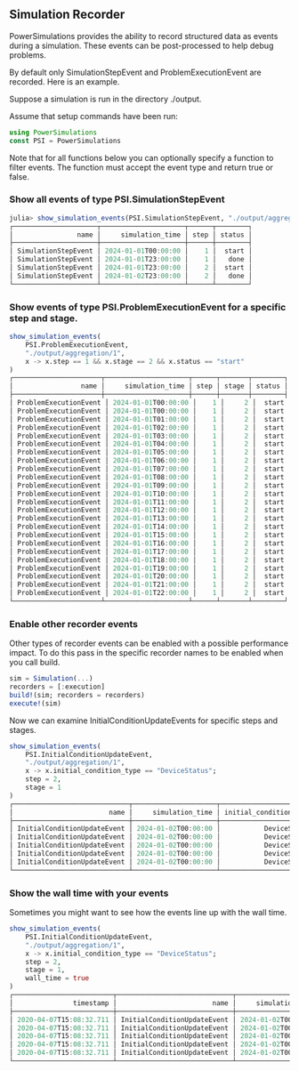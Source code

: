 ## Simulation Recorder

PowerSimulations provides the ability to record structured data as events
during a simulation. These events can be post-processed to help debug problems.

By default only SimulationStepEvent and ProblemExecutionEvent are recorded.  Here is an example.

Suppose a simulation is run in the directory ./output.

Assume that setup commands have been run:

```julia
using PowerSimulations
const PSI = PowerSimulations
```

Note that for all functions below you can optionally specify a function to filter events.
The function must accept the event type and return true or false.

### Show all events of type PSI.SimulationStepEvent

```julia
julia> show_simulation_events(PSI.SimulationStepEvent, "./output/aggregation/1")
┌─────────────────────┬─────────────────────┬──────┬────────┐
│                name │     simulation_time │ step │ status │
├─────────────────────┼─────────────────────┼──────┼────────┤
│ SimulationStepEvent │ 2024-01-01T00:00:00 │    1 │  start │
│ SimulationStepEvent │ 2024-01-01T23:00:00 │    1 │   done │
│ SimulationStepEvent │ 2024-01-01T23:00:00 │    2 │  start │
│ SimulationStepEvent │ 2024-01-02T23:00:00 │    2 │   done │
└─────────────────────┴─────────────────────┴──────┴────────┘
```


### Show events of type PSI.ProblemExecutionEvent for a specific step and stage.

```julia
show_simulation_events(
    PSI.ProblemExecutionEvent,
    "./output/aggregation/1",
    x -> x.step == 1 && x.stage == 2 && x.status == "start"
)
┌──────────────────────┬─────────────────────┬──────┬───────┬────────┐
│                 name │     simulation_time │ step │ stage │ status │
├──────────────────────┼─────────────────────┼──────┼───────┼────────┤
│ ProblemExecutionEvent │ 2024-01-01T00:00:00 │    1 │     2 │  start │
│ ProblemExecutionEvent │ 2024-01-01T00:00:00 │    1 │     2 │  start │
│ ProblemExecutionEvent │ 2024-01-01T01:00:00 │    1 │     2 │  start │
│ ProblemExecutionEvent │ 2024-01-01T02:00:00 │    1 │     2 │  start │
│ ProblemExecutionEvent │ 2024-01-01T03:00:00 │    1 │     2 │  start │
│ ProblemExecutionEvent │ 2024-01-01T04:00:00 │    1 │     2 │  start │
│ ProblemExecutionEvent │ 2024-01-01T05:00:00 │    1 │     2 │  start │
│ ProblemExecutionEvent │ 2024-01-01T06:00:00 │    1 │     2 │  start │
│ ProblemExecutionEvent │ 2024-01-01T07:00:00 │    1 │     2 │  start │
│ ProblemExecutionEvent │ 2024-01-01T08:00:00 │    1 │     2 │  start │
│ ProblemExecutionEvent │ 2024-01-01T09:00:00 │    1 │     2 │  start │
│ ProblemExecutionEvent │ 2024-01-01T10:00:00 │    1 │     2 │  start │
│ ProblemExecutionEvent │ 2024-01-01T11:00:00 │    1 │     2 │  start │
│ ProblemExecutionEvent │ 2024-01-01T12:00:00 │    1 │     2 │  start │
│ ProblemExecutionEvent │ 2024-01-01T13:00:00 │    1 │     2 │  start │
│ ProblemExecutionEvent │ 2024-01-01T14:00:00 │    1 │     2 │  start │
│ ProblemExecutionEvent │ 2024-01-01T15:00:00 │    1 │     2 │  start │
│ ProblemExecutionEvent │ 2024-01-01T16:00:00 │    1 │     2 │  start │
│ ProblemExecutionEvent │ 2024-01-01T17:00:00 │    1 │     2 │  start │
│ ProblemExecutionEvent │ 2024-01-01T18:00:00 │    1 │     2 │  start │
│ ProblemExecutionEvent │ 2024-01-01T19:00:00 │    1 │     2 │  start │
│ ProblemExecutionEvent │ 2024-01-01T20:00:00 │    1 │     2 │  start │
│ ProblemExecutionEvent │ 2024-01-01T21:00:00 │    1 │     2 │  start │
│ ProblemExecutionEvent │ 2024-01-01T22:00:00 │    1 │     2 │  start │
└──────────────────────┴─────────────────────┴──────┴───────┴────────┘
```

### Enable other recorder events

Other types of recorder events can be enabled with a possible performance impact. To do this
pass in the specific recorder names to be enabled when you call build.

```julia
sim = Simulation(...)
recorders = [:execution]
build!(sim; recorders = recorders)
execute!(sim)
```

Now we can examine InitialConditionUpdateEvents for specific steps and stages.

```julia
show_simulation_events(
    PSI.InitialConditionUpdateEvent,
    "./output/aggregation/1",
    x -> x.initial_condition_type == "DeviceStatus";
    step = 2,
    stage = 1
)
┌─────────────────────────────┬─────────────────────┬────────────────────────┬─────────────────┬─────────────┬─────┬──────────────┐
│                        name │     simulation_time │ initial_condition_type │     device_type │ device_name │ val │ stage_number │
├─────────────────────────────┼─────────────────────┼────────────────────────┼─────────────────┼─────────────┼─────┼──────────────┤
│ InitialConditionUpdateEvent │ 2024-01-02T00:00:00 │           DeviceStatus │ ThermalStandard │    Solitude │ 0.0 │            1 │
│ InitialConditionUpdateEvent │ 2024-01-02T00:00:00 │           DeviceStatus │ ThermalStandard │   Park City │ 1.0 │            1 │
│ InitialConditionUpdateEvent │ 2024-01-02T00:00:00 │           DeviceStatus │ ThermalStandard │        Alta │ 1.0 │            1 │
│ InitialConditionUpdateEvent │ 2024-01-02T00:00:00 │           DeviceStatus │ ThermalStandard │    Brighton │ 1.0 │            1 │
│ InitialConditionUpdateEvent │ 2024-01-02T00:00:00 │           DeviceStatus │ ThermalStandard │    Sundance │ 0.0 │            1 │
└─────────────────────────────┴─────────────────────┴────────────────────────┴─────────────────┴─────────────┴─────┴──────────────┘
```

### Show the wall time with your events
Sometimes you might want to see how the events line up with the wall time.

```julia
show_simulation_events(
    PSI.InitialConditionUpdateEvent,
    "./output/aggregation/1",
    x -> x.initial_condition_type == "DeviceStatus";
    step = 2,
    stage = 1,
    wall_time = true
)
┌─────────────────────────┬─────────────────────────────┬─────────────────────┬────────────────────────┬─────────────────┬─────────────┬─────┬──────────────┐
│               timestamp │                        name │     simulation_time │ initial_condition_type │     device_type │ device_name │ val │ stage_number │
├─────────────────────────┼─────────────────────────────┼─────────────────────┼────────────────────────┼─────────────────┼─────────────┼─────┼──────────────┤
│ 2020-04-07T15:08:32.711 │ InitialConditionUpdateEvent │ 2024-01-02T00:00:00 │           DeviceStatus │ ThermalStandard │    Solitude │ 0.0 │            1 │
│ 2020-04-07T15:08:32.711 │ InitialConditionUpdateEvent │ 2024-01-02T00:00:00 │           DeviceStatus │ ThermalStandard │   Park City │ 1.0 │            1 │
│ 2020-04-07T15:08:32.711 │ InitialConditionUpdateEvent │ 2024-01-02T00:00:00 │           DeviceStatus │ ThermalStandard │        Alta │ 1.0 │            1 │
│ 2020-04-07T15:08:32.711 │ InitialConditionUpdateEvent │ 2024-01-02T00:00:00 │           DeviceStatus │ ThermalStandard │    Brighton │ 1.0 │            1 │
│ 2020-04-07T15:08:32.711 │ InitialConditionUpdateEvent │ 2024-01-02T00:00:00 │           DeviceStatus │ ThermalStandard │    Sundance │ 0.0 │            1 │
└─────────────────────────┴─────────────────────────────┴─────────────────────┴────────────────────────┴─────────────────┴─────────────┴─────┴──────────────┘
```
